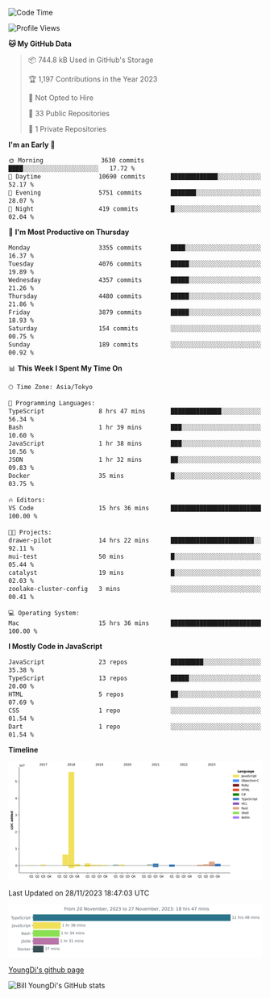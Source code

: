 <!--START_SECTION:waka-->
![Code Time](http://img.shields.io/badge/Code%20Time-200%20hrs%2023%20mins-blue)

![Profile Views](http://img.shields.io/badge/Profile%20Views-0-blue)

**🐱 My GitHub Data** 

> 📦 744.8 kB Used in GitHub's Storage 
 > 
> 🏆 1,197 Contributions in the Year 2023
 > 
> 🚫 Not Opted to Hire
 > 
> 📜 33 Public Repositories 
 > 
> 🔑 1 Private Repositories 
 > 
**I'm an Early 🐤** 

```text
🌞 Morning                3630 commits        ████░░░░░░░░░░░░░░░░░░░░░   17.72 % 
🌆 Daytime                10690 commits       █████████████░░░░░░░░░░░░   52.17 % 
🌃 Evening                5751 commits        ███████░░░░░░░░░░░░░░░░░░   28.07 % 
🌙 Night                  419 commits         █░░░░░░░░░░░░░░░░░░░░░░░░   02.04 % 
```
📅 **I'm Most Productive on Thursday** 

```text
Monday                   3355 commits        ████░░░░░░░░░░░░░░░░░░░░░   16.37 % 
Tuesday                  4076 commits        █████░░░░░░░░░░░░░░░░░░░░   19.89 % 
Wednesday                4357 commits        █████░░░░░░░░░░░░░░░░░░░░   21.26 % 
Thursday                 4480 commits        █████░░░░░░░░░░░░░░░░░░░░   21.86 % 
Friday                   3879 commits        █████░░░░░░░░░░░░░░░░░░░░   18.93 % 
Saturday                 154 commits         ░░░░░░░░░░░░░░░░░░░░░░░░░   00.75 % 
Sunday                   189 commits         ░░░░░░░░░░░░░░░░░░░░░░░░░   00.92 % 
```


📊 **This Week I Spent My Time On** 

```text
🕑︎ Time Zone: Asia/Tokyo

💬 Programming Languages: 
TypeScript               8 hrs 47 mins       ██████████████░░░░░░░░░░░   56.34 % 
Bash                     1 hr 39 mins        ███░░░░░░░░░░░░░░░░░░░░░░   10.60 % 
JavaScript               1 hr 38 mins        ███░░░░░░░░░░░░░░░░░░░░░░   10.56 % 
JSON                     1 hr 32 mins        ██░░░░░░░░░░░░░░░░░░░░░░░   09.83 % 
Docker                   35 mins             █░░░░░░░░░░░░░░░░░░░░░░░░   03.75 % 

🔥 Editors: 
VS Code                  15 hrs 36 mins      █████████████████████████   100.00 % 

🐱‍💻 Projects: 
drawer-pilot             14 hrs 22 mins      ███████████████████████░░   92.11 % 
mui-test                 50 mins             █░░░░░░░░░░░░░░░░░░░░░░░░   05.44 % 
catalyst                 19 mins             █░░░░░░░░░░░░░░░░░░░░░░░░   02.03 % 
zoolake-cluster-config   3 mins              ░░░░░░░░░░░░░░░░░░░░░░░░░   00.41 % 

💻 Operating System: 
Mac                      15 hrs 36 mins      █████████████████████████   100.00 % 
```

**I Mostly Code in JavaScript** 

```text
JavaScript               23 repos            █████████░░░░░░░░░░░░░░░░   35.38 % 
TypeScript               13 repos            █████░░░░░░░░░░░░░░░░░░░░   20.00 % 
HTML                     5 repos             ██░░░░░░░░░░░░░░░░░░░░░░░   07.69 % 
CSS                      1 repo              ░░░░░░░░░░░░░░░░░░░░░░░░░   01.54 % 
Dart                     1 repo              ░░░░░░░░░░░░░░░░░░░░░░░░░   01.54 % 
```



**Timeline**

![Lines of Code chart](https://raw.githubusercontent.com/Youngdi/Youngdi/master/assets/bar_graph.png)


 Last Updated on 28/11/2023 18:47:03 UTC
<!--END_SECTION:waka-->

![wakatime](./images/stat.svg)

[YoungDi's github page](https://youngdi.github.io)

![Bill YoungDi's GitHub stats](https://github-readme-stats.vercel.app/api?username=youngdi&count_private=true&show_icons=true)
